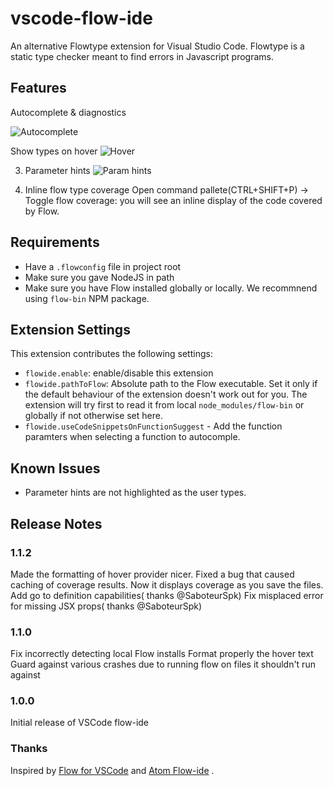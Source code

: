 # vscode-flow-ide

An alternative Flowtype extension for Visual Studio Code. Flowtype is a static type checker
meant to find errors in Javascript programs.

## Features

Autocomplete & diagnostics

![Autocomplete](img/autocomplete-diagnostic.gif)

Show types on hover
![Hover](img/hover.gif)

3. Parameter hints
![Param hints](img/param-hints.gif)

4. Inline flow type coverage
    Open command pallete(CTRL+SHIFT+P) -> Toggle flow coverage: you will see an inline display of the code
    covered by Flow.


## Requirements

* Have a `.flowconfig` file in project root
* Make sure you gave NodeJS in path
* Make sure you have Flow installed globally or locally. We recommnend
using `flow-bin` NPM package.

## Extension Settings
This extension contributes the following settings:

* `flowide.enable`: enable/disable this extension
* `flowide.pathToFlow`: Absolute path to the Flow executable. Set it only if the default behaviour of the extension
doesn't work out for you. The extension will try first
to read it from local `node_modules/flow-bin` or globally if not otherwise set here.
* `flowide.useCodeSnippetsOnFunctionSuggest` - Add the function paramters when selecting a function
to autocomple.

## Known Issues

* Parameter hints are not highlighted as the user types.

## Release Notes

### 1.1.2

Made the formatting of hover provider nicer.
Fixed a bug that caused caching of coverage results. Now it displays coverage as you save the files.
Add go to definition capabilities( thanks @SaboteurSpk)
Fix misplaced error for missing JSX props( thanks @SaboteurSpk)

### 1.1.0

Fix incorrectly detecting local Flow installs
Format properly the hover text
Guard against various crashes due to running flow on files it shouldn't run against

### 1.0.0

Initial release of VSCode flow-ide

### Thanks
Inspired by [Flow for VSCode](https://github.com/flowtype/flow-for-vscode) and [Atom Flow-ide]( https://github.com/steelbrain/flow-ide ) .
